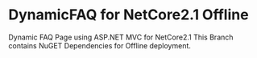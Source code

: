 # DynamicFAQ for NetCore2.1 Offline
Dynamic FAQ Page using ASP.NET MVC for NetCore2.1
This Branch contains NuGET Dependencies for Offline deployment.
